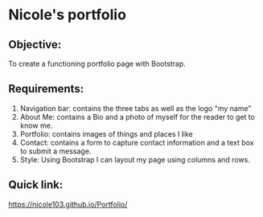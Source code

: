 # Nicole's portfolio

## Objective:
To create a functioning portfolio page with Bootstrap.

## Requirements: 
1. Navigation bar: contains the three tabs as well as the logo "my name"
2. About Me: contains a Bio and a photo of myself for the reader to get to know me. 
3. Portfolio: contains images of things and places I like
4. Contact: contains a form to capture contact information and a text box to submit a message.
5. Style: Using Bootstrap I can layout my page using columns and rows. 

## Quick link:
https://nicole103.github.io/Portfolio/